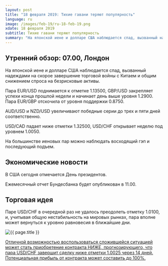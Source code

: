 ```yaml
---
layout: post
title: "18 февраля 2019: Тихие гавани теряют популярность"
language: ru
image: /images/feb-19/ru-18-feb-19.png
xdate: 18 февраля 2019
subtitle: Тихие гавани теряют популярность
summary: "На японской иене и долларе США наблюдается спад, вызванный надеждами на скорое завершение торговой войны с Китаем и общим снижением спроса на безрисковые активы. Пара EUR/USD поднимается к отметке 1.13500, GBP/USD закрепляет успехи конца прошлой недели и начинает день выше уровня 1.2900"
---
```

## Утренний обзор: 07.00, Лондон
 
На японской иене и долларе США наблюдается спад, вызванный надеждами на скорое завершение торговой войны с Китаем и общим снижением спроса на безрисковые активы.

Пара EUR/USD поднимается к отметке 1.13500, GBP/USD закрепляет успехи конца прошлой недели и начинает день выше уровня 1.2900. Пара EUR/GBP отскочила от уровня поддержки 0.8750.

AUD/USD и NZD/USD увеличивают победные серии до трех и пяти дней соответственно.

USD/CAD падает ниже отметки 1.32500, USD/CHF открывает неделю под уровнем 1.0050.

На большинстве иеновых пар можно наблюдать восходящий гэп и последующий подъем.
 
 
## Экономические новости
 
В США сегодня отмечается День президентов.

Ежемесячный отчет Бундесбанка будет опубликован в 11.00.
 
 
## Торговая идея
 
Паре USD/CHF в очередной раз не удалось преодолеть отметку 1.0100, и, учитывая общую нестабильность на мировых рынках, пара вполне может вернуться к уровню равновесия в ближайшие дни.

<img src="{{ site.url }}/images/feb-19/ru-18-feb-19.png" alt="{{ page.title }}"  title="{{ page.title }}">

<a href="%LINK%%?currency=USD&market=forex&underlying=frxUSDCHF&formname=higherlower&duration_amount=14&duration_units=d&amount=10&amount_type=stake&expiry_type=duration&barrier=1.0025" target="_blank" rel="noopener noreferrer nofollow">Отличной возможностью воспользоваться сложившейся ситуацией может стать приобретение контракта НИЖЕ, прогнозирующего, что пара USD/CHF завершит сделку ниже отметки 1.0025 через 14 дней. Потенциальная прибыль от контракта может составить до 100%.</a>
